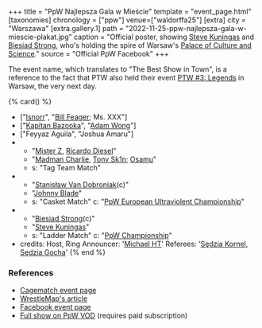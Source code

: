 +++
title = "PpW Najlepsza Gala w Mieście"
template = "event_page.html"
[taxonomies]
chronology = ["ppw"]
venue=["waldorffa25"]
[extra]
city = "Warszawa"
[extra.gallery.1]
path = "2022-11-25-ppw-najlepsza-gala-w-miescie-plakat.jpg"
caption = "Official poster, showing [Steve Kuningas](@/w/steve-kuningas.md) and [Biesiad Strong](@/w/biesiad.md), who's holding the spire of Warsaw's [Palace of Culture and Science](https://en.wikipedia.org/wiki/Palace_of_Culture_and_Science)."
source = "Official PpW Facebook"
+++

The event name, which translates to "The Best Show in Town", is a reference to the fact that PTW also held their event [PTW #3: Legends](@/e/ptw/2022-11-26-ptw-3-legends.md) in Warsaw, the very next day.

{% card() %}
- ["[Isnorr](@/w/isnorr.md)", "[Bill Feager](@/w/feager.md); Ms. XXX"]
- ["[Kapitan Bazooka](@/w/kapitan-bazooka.md)", "[Adam Wong](@/w/adam-wong.md)"]
- ["Feyyaz Aguila", "Joshua Amaru"]
- - "[Mister Z](@/w/mister-z.md), [Ricardo Diesel](@/w/ricardo-diesel.md)"
  - "[Madman Charlie](@/w/madman-charlie.md), [Tony Sk1n](@/w/tony-sk1n.md); [Osamu](@/w/osamu.md)"
  - s: "Tag Team Match"
- - "[Stanisław Van Dobroniak](@/w/stanislaw-van-dobroniak.md)(c)"
  - "[Johnny Blade](@/w/johnny-blade.md)"
  - s: "Casket Match"
    c: "[PpW European Ultraviolent Championship](@/c/ppw-european-ultraviolent-championship.md)"
- - "[Biesiad Strong](@/w/biesiad.md)(c)"
  - "[Steve Kuningas](@/w/steve-kuningas.md)"
  - s: "Ladder Match"
    c: "[PpW Championship](@/c/ppw-championship.md)"
- credits:
    Host, Ring Announcer: '[Michael HT](@/w/michael-ht.md)'
    Referees: '[Sędzia Kornel](@/w/sedzia-kornel.md), [Sędzia Gocha](@/w/sedzia-borys.md)'
{% end %}

### References

* [Cagematch event page](https://www.cagematch.net/?id=1&nr=383024)
* [WrestleMap's article](https://www.wrestlemap.com/news/z73mfr7l8vchshfbsv4z45gwqteqlq)
* [Facebook event page](https://www.facebook.com/events/787359779157446)
* [Full show on PpW VOD](https://ppw-ewenementpl.vhx.tv/ppw-full-shows-dvd-version/season:2/videos/najlepsza-gala-w-miescie-22-full-show-rare-edition) (requires paid subscription)
